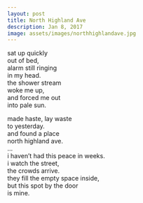 ```yaml
---
layout: post
title: North Highland Ave
description: Jan 8, 2017
image: assets/images/northhighlandave.jpg
---
```


sat up quickly   
out of bed,   
alarm still ringing   
in my head.   
the shower stream   
woke me up,   
and forced me out   
into pale sun.   

made haste, lay waste   
to yesterday.   
and found a place   
north highland ave.   
…   
i haven’t had this peace in weeks.   
i watch the street,   
the crowds arrive.   
they fill the empty space inside,   
but this spot by the door   
is mine.   